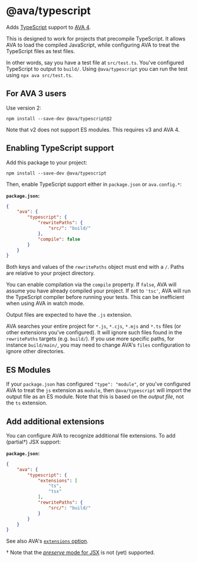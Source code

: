 # @ava/typescript

Adds [TypeScript](https://www.typescriptlang.org/) support to [AVA 4](https://avajs.dev).

This is designed to work for projects that precompile TypeScript. It allows AVA to load the compiled JavaScript, while configuring AVA to treat the TypeScript files as test files.

In other words, say you have a test file at `src/test.ts`. You've configured TypeScript to output to `build/`. Using `@ava/typescript` you can run the test using `npx ava src/test.ts`.

## For AVA 3 users

Use version 2:

```console
npm install --save-dev @ava/typescript@2
```

Note that v2 does not support ES modules. This requires v3 and AVA 4.

## Enabling TypeScript support

Add this package to your project:

```console
npm install --save-dev @ava/typescript
```

Then, enable TypeScript support either in `package.json` or `ava.config.*`:

**`package.json`:**

```json
{
	"ava": {
		"typescript": {
			"rewritePaths": {
				"src/": "build/"
			},
			"compile": false
		}
	}
}
```

Both keys and values of the `rewritePaths` object must end with a `/`. Paths are relative to your project directory.

You can enable compilation via the `compile` property. If `false`, AVA will assume you have already compiled your project. If set to `'tsc'`, AVA will run the TypeScript compiler before running your tests. This can be inefficient when using AVA in watch mode.

Output files are expected to have the `.js` extension.

AVA searches your entire project for `*.js`, `*.cjs`, `*.mjs` and `*.ts` files (or other extensions you've configured). It will ignore such files found in the `rewritePaths` targets (e.g. `build/`). If you use more specific paths, for instance `build/main/`, you may need to change AVA's `files` configuration to ignore other directories.

## ES Modules

If your `package.json` has configured `"type": "module"`, or you've configured AVA to treat the `js` extension as `module`, then `@ava/typescript` will import the output file as an ES module. Note that this is based on the *output file*, not the `ts` extension.

## Add additional extensions

You can configure AVA to recognize additional file extensions. To add (partial†) JSX support:

**`package.json`:**

```json
{
	"ava": {
		"typescript": {
			"extensions": [
				"ts",
				"tsx"
			],
			"rewritePaths": {
				"src/": "build/"
			}
		}
	}
}
```

See also AVA's [`extensions` option](https://github.com/avajs/ava/blob/master/docs/06-configuration.md#options).

† Note that the [*preserve* mode for JSX](https://www.typescriptlang.org/docs/handbook/jsx.html) is not (yet) supported.
